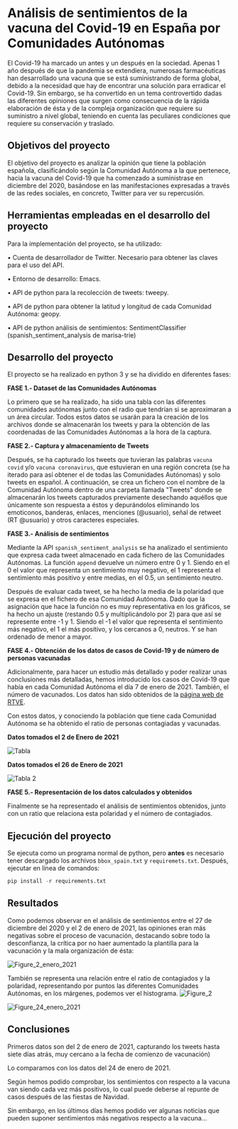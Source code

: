 # **Análisis de sentimientos de la vacuna del Covid-19 en España por Comunidades Autónomas**

El Covid-19 ha marcado un antes y un después en la sociedad. Apenas 1 año después de que la pandemia se extendiera, numerosas farmacéuticas han desarrollado una vacuna que se está suministrando de forma global, debido a la necesidad que hay de encontrar una solución para erradicar el Covid-19. Sin embargo, se ha convertido en un tema controvertido dadas las diferentes opiniones que 
surgen como consecuencia de la rápida elaboración de ésta y de la compleja organización que requiere su suministro a nivel global, teniendo en cuenta las peculiares condiciones que requiere su conservación y traslado.

## **Objetivos del proyecto**

El objetivo del proyecto es analizar la opinión que tiene la población española, clasificándolo según la Comunidad Autónoma a la que pertenece, hacia la vacuna del Covid-19 que ha comenzado a suministrase en diciembre del 2020, basándose en las manifestaciones expresadas a través de las redes sociales, en concreto, Twitter para ver su repercusión. 

## **Herramientas empleadas en el desarrollo del proyecto**

Para la implementación del proyecto, se ha utilizado:
 
•	Cuenta de desarrollador de Twitter. Necesario para obtener las claves para el uso del API. 

•	Entorno de desarrollo: Emacs.

•	API de python para la recolección de tweets: tweepy.

•	API de python para obtener la latitud y longitud de cada Comunidad Autónoma: geopy.

•	API de python análisis de sentimientos: SentimentClassifier (spanish_sentiment_analysis de marisa-trie)

## **Desarrollo del proyecto**

El proyecto se ha realizado en python 3 y se ha dividido en diferentes fases:


**FASE 1.- Dataset de las Comunidades Autónomas**

Lo primero que se ha realizado, ha sido una tabla con las diferentes comunidades autónomas junto con el radio que tendrían si se aproximaran a un área circular. Todos estos datos se usarán para la creación de los archivos donde se almacenarán los tweets y para la obtención de las coordenadas de las Comunidades Autónomas a la hora de la captura.


**FASE 2.- Captura y almacenamiento de Tweets**

Después, se ha capturado los tweets que tuvieran las palabras ```vacuna covid``` y/o ```vacuna coronavirus```, que estuvieran en una región concreta (se ha iterado para así obtener el de todas las Comunidades Autónomas) y solo tweets en español. A continuación, se crea un fichero con el nombre de la Comunidad Autónoma dentro de una carpeta llamada "Tweets" donde se almacenarán los tweets capturados previamente desechando aquéllos que únicamente son respuesta a éstos y depurándolos eliminando los emoticonos, banderas, enlaces, menciones (@usuario), señal de retweet (RT @usuario) y otros caracteres especiales.



**FASE 3.- Análisis de sentimientos**

Mediante la API ```spanish_sentiment_analysis``` se ha analizado el sentimiento que expresa cada tweet almacenado en cada fichero de las Comunidades Autónomas. La función ```append``` devuelve un número entre 0 y 1. Siendo en el 0 el valor que representa un sentimiento muy negativo, el 1 representa el sentimiento más positivo y entre medias, en el 0.5, un sentimiento neutro.

Después de evaluar cada tweet, se ha hecho la media de la polaridad que se expresa en el fichero de esa Comunidad Autónoma. Dado que la asignación que hace la función no es muy representativa en los gráficos, se ha hecho un ajuste (restando 0.5 y multiplicándolo por 2) para que así se represente entre -1 y 1. Siendo el -1 el valor que representa el sentimiento más negativo, el 1 el más positivo, y los cercanos a 0, neutros. Y se han ordenado de menor a mayor.



**FASE 4.- Obtención de los datos de casos de Covid-19 y de número de personas vacunadas**

Adicionalmente, para hacer un estudio más detallado y poder realizar unas conclusiones más detalladas, hemos introducido los casos de Covid-19 que había en cada Comunidad Autónoma el día 7 de enero de 2021. También, el número de vacunados. Los datos han sido obtenidos de la [página web de RTVE](https://www.rtve.es/noticias/20210128/mapa-del-coronavirus-espana/2004681.shtml).

Con estos datos, y conociendo la población que tiene cada Comunidad Autónoma se ha obtenido el ratio de personas contagiadas y vacunadas.

**Datos tomados el 2 de Enero de 2021**

![Tabla](IMAGENES/Tabla.png)

**Datos tomados el 26 de Enero de 2021**

![Tabla 2](IMAGENES/imagen2.PNG)


**FASE 5.- Representación de los datos calculados y obtenidos**

Finalmente se ha representado el análisis de sentimientos obtenidos, junto con un ratio que relaciona esta polaridad y el número de contagiados.

## **Ejecución del proyecto**

Se ejecuta como un programa normal de python, pero **antes** es necesario tener descargado los archivos ``` bbox_spain.txt ``` y ```requiremets.txt```. Después, ejecutar en línea de comandos:

```python
pip install -r requirements.txt
```

## **Resultados**

Como podemos observar en el análisis de sentimientos entre el 27 de diciembre del 2020 y el 2 de enero de 2021, las opiniones eran más negativas sobre el proceso de vacunación, destacando sobre todo la desconfianza, la crítica por no haer aumentado la plantilla para la vacunación y la mala organización de ésta:

![Figure_2_enero_2021](IMAGENES/Figure_2_enero_2021.jpeg)

También se representa una relación entre el ratio de contagiados y la polaridad, representando por puntos las diferentes Comunidades Autónomas, en los márgenes, podemos ver el histograma.
![Figure_2](IMAGENES/Figure_2.jpeg)

![Figure_24_enero_2021](IMAGENES/Figure_24_enero_2021.jpeg)



## **Conclusiones**


Primeros datos son del 2 de enero de 2021, capturando los tweets hasta siete días atrás, muy cercano a la fecha de comienzo de vacunación)

Lo comparamos con los datos del 24 de enero de 2021.

Según hemos podido comprobar, los sentimientos con respecto a la vacuna van siendo cada vez más positivos, lo cual puede deberse al repunte de casos después de las fiestas de Navidad.


Sin embargo, en los últimos días hemos podido ver algunas noticias que pueden suponer sentimientos más negativos respecto a la vacuna...
